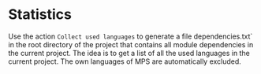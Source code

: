 # Statistics

Use the action `Collect used languages` to generate a file dependencies.txt` in the root directory of the project that contains all module dependencies in the current project. The idea is to get a list of all the used languages in the current project.
The own languages of MPS are automatically excluded.